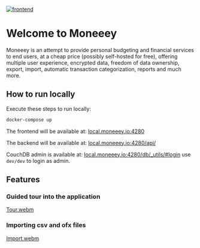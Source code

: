 [![frontend](https://github.com/moneeey/moneeey/actions/workflows/CI.yaml/badge.svg)](https://github.com/moneeey/moneeey/actions/workflows/CI.yaml)

# Welcome to Moneeey

Moneeey is an attempt to provide personal budgeting and financial services to
end users, at a cheap price (possibly self-hosted for free), offering multiple
user experience, encrypted data, freedom of data ownership, export, import,
automatic transaction categorization, reports and much more.

## How to run locally

Execute these steps to run locally:

```bash
docker-compose up
```

The frontend will be available at: [local.moneeey.io:4280](<http://local.moneeey.io:4280>)

The backend will be available at: [local.moneeey.io:4280/api/](<http://local.moneeey.io:4280/api/>)

CouchDB admin is available at: [local.moneeey.io:4280/db/_utils/#login](<http://local.moneeey.io:4280/db/_utils/#login>)
use `dev/dev` to login as admin.

## Features

### Guided tour into the application
[Tour.webm](https://raw.githubusercontent.com/moneeey/moneeey/refs/heads/main/Tour.webm)

### Importing csv and ofx files
[Import.webm](https://raw.githubusercontent.com/moneeey/moneeey/refs/heads/main/Import.webm)
